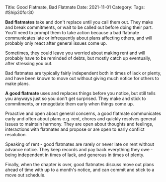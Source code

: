 Title: Good Flatmate, Bad Flatmate 
Date: 2021-11-01
Category: 
Tags: #Ship30for30

**Bad flatmates** take and don't replace until you call them out. They make and break commitments, or wait to be called out before doing their part. You'll need to prompt them to take action because a bad flatmate communicates late or infrequently about plans affecting others, and will probably only react after general issues come up. 

Sometimes, they could leave you worried about making rent and will probably have to be reminded of debts, but mostly catch up eventually, after stressing you out.
    
Bad flatmates are typically fairly independent both in times of lack or plenty, and have been known to move out without giving much notice for others to make plans.

**A good flatmate** uses and replaces things before you notice, but still tells you anyways just so you don't get surprised. They make and stick to commitments, or renegotiate them early when things come up. 

Proactive and open about general concerns, a good flatmate communicates early and often about plans e.g. rent, chores and quickly resolves general issues to maintain harmony. They are open about thoughts and feelings, interactions with flatmates and propose or are open to early conflict resolution.
    
Speaking of rent - good flatmates are rarely or never late on rent without advance notice.
They keep records and pay back everything they owe - being independent in times of lack, and generous in times of plenty.

Finally, when the chapter is over, good flatmates discuss move out plans ahead of time with up to a month's notice, and can commit and stick to a move out schedule.



